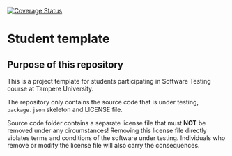 [![Coverage Status](https://coveralls.io/repos/github/Mandariini/COMP.SE.200_project/badge.svg?branch=master&service=github)](https://coveralls.io/github/Mandariini/COMP.SE.200_project?branch=master)

# Student template

## Purpose of this repository

This is a project template for students participating in Software Testing course
at Tampere University.

The repository only contains the source code that is under testing, `package.json` skeleton
and LICENSE file.

Source code folder contains a separate license file that must **NOT** be removed under any circumstances!
Removing this license file directly violates terms and conditions of the software under testing.
Individuals who remove or modify the license file will also carry the consequences.

